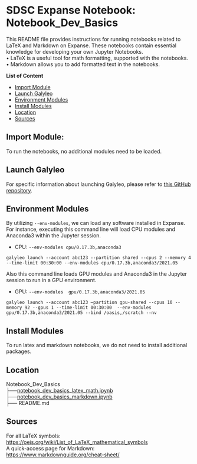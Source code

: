 # SDSC Expanse Notebook: Notebook_Dev_Basics
This README file provides instructions for running notebooks related to LaTeX and Markdown on Expanse. 
These notebooks contain essential knowledge for developing your own Jupyter Notebooks.\
• LaTeX is a useful tool for math formatting, supported with the notebooks.\
• Markdown allows you to add formatted text in the notebooks.

**List of Content**
- [Import Module](#import-module)
- [Launch Galyleo](#launch-galyleo)
- [Environment Modules](#environment-modules)
- [Install Modules](#install-modules)
- [Location](#location)
- [Sources](#sources)

## Import Module:
To run the notebooks, no additional modules need to be loaded.

## Launch Galyleo
For specific information about launching Galyleo, please refer to [this GitHub repository](https://github.com/mkandes/galyleo).

## Environment Modules
By utilizing `--env-modules`, we can load any software installed in Expanse. 
For instance, executing this command line will load CPU modules and Anaconda3 within the Jupyter session.
  - CPU:
`--env-modules cpu/0.17.3b,anaconda3`
```
galyleo launch --account abc123 --partition shared --cpus 2 --memory 4 --time-limit 00:30:00 --env-modules cpu/0.17.3b,anaconda3/2021.05
```
Also this command line loads GPU modules and Anaconda3 in the Jupyter session to run in a GPU environment.
 - GPU:
`--env-modules  gpu/0.17.3b,anaconda3/2021.05`
```
galyleo launch --account abc123 —partition gpu-shared --cpus 10 --memory 92 --gpus 1 --time-limit 00:30:00  --env-modules  gpu/0.17.3b,anaconda3/2021.05 --bind /oasis,/scratch --nv
```
## Install Modules
To run latex and markdown notebooks, we do not need to install additional packages.

## Location 

Notebook_Dev_Basics\
├──[notebook_dev_basics_latex_math.ipynb](./notebook_dev_basics_latex_math.ipynb)\
├──[notebook_dev_basics_markdown.ipynb](.notebook_dev_basics_markdown.ipynb)\
├── README.md

## Sources

For all LaTeX symbols: https://oeis.org/wiki/List_of_LaTeX_mathematical_symbols  
A quick-access page for Markdown: https://www.markdownguide.org/cheat-sheet/